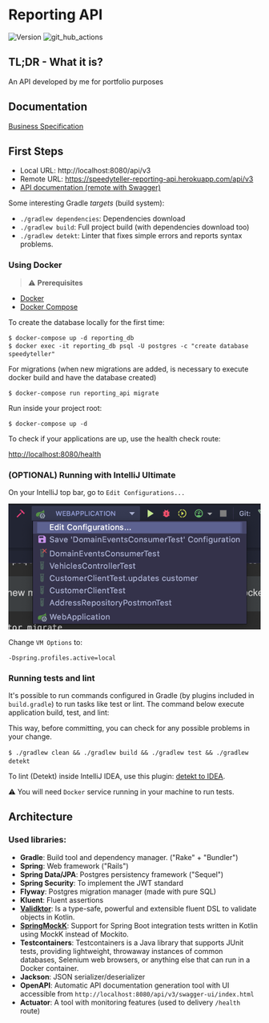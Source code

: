 # Reporting API

![Version](https://img.shields.io/badge/version-1.0.0-blue.svg?cacheSeconds=2592000) ![git_hub_actions](https://github.com/DavidVasconcelos/reporting-api/actions/workflows/main.yml/badge.svg)

## TL;DR - What it is?

An API developed by me for portfolio purposes

## Documentation

[Business Specification](https://github.com/DavidVasconcelos/reporting-api/blob/master/docs/reporting-api.pdf)

## First Steps

* Local URL: http://localhost:8080/api/v3
* Remote URL: https://speedyteller-reporting-api.herokuapp.com/api/v3
* [API documentation (remote with Swagger)](https://speedyteller-reporting-api.herokuapp.com/api/v3/swagger-ui/index.html)

Some interesting Gradle *targets* (build system):

* `./gradlew dependencies`: Dependencies download
* `./gradlew build`: Full project build (with dependencies download too)
* `./gradlew detekt`: Linter that fixes simple errors and reports syntax problems.

### Using Docker

> :warning: **Prerequisites**

* [Docker][]
* [Docker Compose][]

[Docker]: https://docs.docker.com/install/ "About Docker CE"
[Docker Compose]: https://docs.docker.com/compose/install/#install-compose "Install Docker Compose"

To create the database locally for the first time:

    $ docker-compose up -d reporting_db    
    $ docker exec -it reporting_db psql -U postgres -c "create database speedyteller"

For migrations (when new migrations are added, is necessary to execute docker build and have the database created)

    $ docker-compose run reporting_api migrate

Run inside your project root:

    $ docker-compose up -d

To check if your applications are up, use the health check route:

[http://localhost:8080/health](http://localhost:8080/health)

### (OPTIONAL) Running with IntelliJ Ultimate

On your IntelliJ top bar, go to `Edit Configurations...`

![image](images/intellij-configure-top-bar.png)

Change `VM Options` to:

```
-Dspring.profiles.active=local
```

### Running tests and lint

It's possible to run commands configured in Gradle (by plugins included in `build.gradle`) to run tasks like test or lint. The command below execute application build, test, and lint:

This way, before committing, you can check for any possible problems in your change.

`$ ./gradlew clean && ./gradlew build && ./gradlew test && ./gradlew detekt`

To lint (Detekt) inside IntelliJ IDEA, use this plugin: [detekt to IDEA](https://plugins.jetbrains.com/plugin/10761-detekt).

:warning: You will need `Docker` service running in your machine to run tests.

## Architecture

### Used libraries:

* **Gradle**: Build tool and dependency manager. ("Rake" + "Bundler")
* **Spring**: Web framework ("Rails")
* **Spring Data/JPA**: Postgres persistency framework ("Sequel")
* **Spring Security**: To implement the JWT standard
* **Flyway**: Postgres migration manager (made with pure SQL)
* **Kluent**: Fluent assertions
* **[Validktor](https://github.com/valiktor/valiktor)**: Is a type-safe, powerful and extensible fluent DSL to validate objects in Kotlin.
* **[SpringMockK](https://github.com/Ninja-Squad/springmockk)**: Support for Spring Boot integration tests written in Kotlin using MockK instead of Mockito.
* **Testcontainers**: Testcontainers is a Java library that supports JUnit tests, providing lightweight, throwaway instances of common databases, Selenium web browsers, or anything else that can run in a Docker container.
* **Jackson**: JSON serializer/deserializer
* **OpenAPI**: Automatic API documentation generation tool with UI accessible from `http://localhost:8080/api/v3/swagger-ui/index.html`
* **Actuator**: A tool with monitoring features (used to delivery `/health` route)
